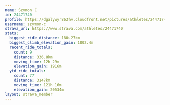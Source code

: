 ```yaml
---
name: Szymon C
id: 24471740
profile: https://dgalywyr863hv.cloudfront.net/pictures/athletes/24471740/7213253/3/large.jpg
username: szymon-c
strava_url: https://www.strava.com/athletes/24471740
stats:
  biggest_ride_distance: 180.27km
  biggest_climb_elevation_gain: 1802.4m
  recent_ride_totals:
    count: 9
    distance: 336.8km
    moving_time: 12h 29m
    elevation_gain: 1916m
  ytd_ride_totals:
    count: 77
    distance: 3147km
    moving_time: 121h 16m
    elevation_gain: 20534m
layout: strava_member
--- 
```

